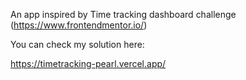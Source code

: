 An app inspired by Time tracking dashboard challenge (https://www.frontendmentor.io/)

You can check my solution here:

https://timetracking-pearl.vercel.app/

